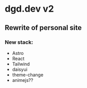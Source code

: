 # dgd.dev v2

## Rewrite of personal site

### New stack:
- Astro
- React
- Tailwind
- daisyui
- theme-change
- animejs??
